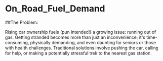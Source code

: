 # On_Road_Fuel_Demand
##The Problem:

Rising car ownership fuels (pun intended!) a growing issue: running out of gas. Getting stranded becomes more than just an inconvenience; it's time-consuming, physically demanding, and even daunting for seniors or those with health challenges. Traditional solutions involve pushing the car, calling for help, or making a potentially stressful trek to the nearest gas station.
